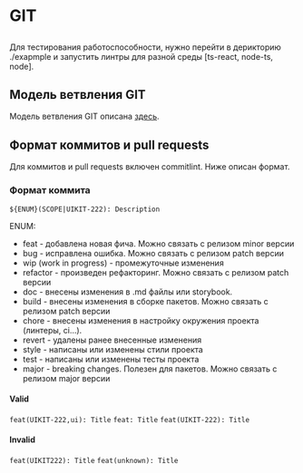 # GIT

##

Для тестирования работоспособности, нужно перейти в дерикторию ./exapmple и запустить линтры для разной среды [ts-react, node-ts, node].

## Модель ветвления GIT

Модель ветвления GIT описана [здесь](https://github.com/kaluga-astral/docs/blob/main/GIT.md).

## Формат коммитов и pull requests

Для коммитов и pull requests включен commitlint. Ниже описан формат.

### Формат коммита

`${ENUM}(SCOPE|UIKIT-222): Description`

ENUM:
- feat - добавлена новая фича. Можно связать с релизом minor версии
- bug - исправлена ошибка. Можно связать с релизом patch версии
- wip (work in progress) - промежуточные изменения
- refactor - произведен рефакторинг. Можно связать с релизом patch версии
- doc - внесены изменения в .md файлы или storybook.
- build - внесены изменения в сборке пакетов. Можно связать с релизом patch версии
- chore - внесены изменения в настройку окружения проекта (линтеры, ci...).
- revert - удалены ранее внесенные изменения
- style - написаны или изменены стили проекта
- test - написаны или изменены тесты проекта
- major - breaking changes. Полезен для пакетов. Можно связать с релизом major версии

#### Valid

`feat(UIKIT-222,ui): Title`
`feat: Title`
`feat(UIKIT-222): Title`

#### Invalid

`feat(UIKIT222): Title`
`feat(unknown): Title`
